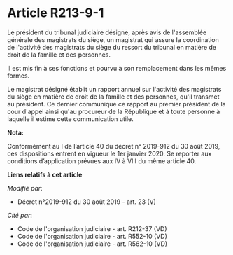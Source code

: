# Article R213-9-1

Le président du   tribunal judiciaire désigne, après avis de l'assemblée générale des magistrats du siège, un magistrat qui
assure la coordination de l'activité des magistrats du siège du ressort du tribunal en matière de droit de la famille et des
personnes. 

Il est mis fin à ses fonctions et pourvu à son remplacement dans les mêmes formes. 

Le magistrat désigné établit un rapport annuel sur l'activité des magistrats du siège en matière de droit de la famille et
des personnes, qu'il transmet au président. Ce dernier communique ce rapport au premier président de la cour d'appel ainsi
qu'au procureur de la République et à toute personne à laquelle il estime cette communication utile.

**Nota:**

Conformément au I de l’article 40 du décret n° 2019-912 du 30 août 2019, ces dispositions entrent en vigueur le 1er janvier
2020. Se reporter aux conditions d’application prévues aux IV à VIII du même article 40.

**Liens relatifs à cet article**

_Modifié par_:

  - Décret n°2019-912 du 30 août 2019 - art. 23 (V)

_Cité par_:

  - Code de l'organisation judiciaire - art. R212-37 (VD)
  - Code de l'organisation judiciaire - art. R552-10 (VD)
  - Code de l'organisation judiciaire - art. R562-10 (VD)
